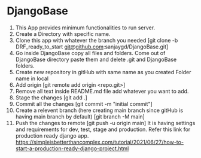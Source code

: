 # DjangoBase
1. This App provides minimum functionalities to run server.
2. Create a Directory with specific name.
3. Clone this app with whatever the branch you needed [git clone -b DRF_ready_to_start git@github.com:sanjaygd/DjangoBase.git] 
4. Go inside DjangoBase copy all files and folders. Come out of DjangoBase directory paste them and delete .git and DjangoBase folders.
5. Create new repository in gitHub with same name as you created Folder name in local 
6. Add origin [git remote add origin <repo.git>]
7. Remove all text inside README.md file add whatever you want to add.
8. Stage the changes [git add .]
9. Commit all the changes [git commit -m "initial commit"]
10. Create a relevent branch (here creating main branch since gitHub is having main branch by default) [git branch -M main]
11. Push the changes to remote [git push -u origin main]
It is having settings and requirements for dev, test, stage and production.
Refer this link for production ready django app.
    https://simpleisbetterthancomplex.com/tutorial/2021/06/27/how-to-start-a-production-ready-django-project.html